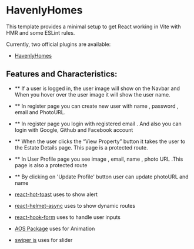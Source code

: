 # HavenlyHomes

This template provides a minimal setup to get React working in Vite with HMR and some ESLint rules.

Currently, two official plugins are available:

- [HavenlyHomes](https://assignment9-b30a7.web.app/) 

## Features and Characteristics:
- ** If a user is logged in, the user image will show on the Navbar and When you hover over the user image it will show the user name.
- ** In register page you can create new user with name , password , email and PhotoURL.
- ** In register page you login with registered email . And also you can login with  Google, Github and Facebook account
- ** When the user clicks the “View Property” button it takes the user to the Estate Details page. This page is a protected route. 
- ** In User Profile page you see image , email, name , photo URL .This page is also a protected route
- **  By  clicking on 'Update Profile'  button user can update photoURL and name


- [react-hot-toast](https://react-hot-toast.com/) uses  to show alert 
- [react-helmet-async](https://www.npmjs.com/package/react-helmet-async) uses  to show dynamic routes
- [react-hook-form](https://react-hook-form.com/) uses  to handle user inputs 
- [AOS Package](https://michalsnik.github.io/aos/) uses  for Animation 
- [swiper js](https://swiperjs.com/) uses  for slider 
